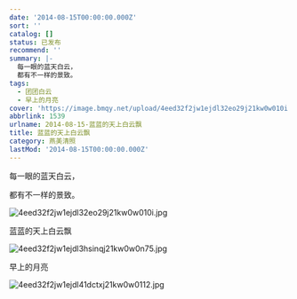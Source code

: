 ```yaml
---
date: '2014-08-15T00:00:00.000Z'
sort: ''
catalog: []
status: 已发布
recommend: ''
summary: |-
  每一眼的蓝天白云，
  都有不一样的景致。
tags:
  - 团团白云
  - 早上的月亮
cover: 'https://image.bmqy.net/upload/4eed32f2jw1ejdl32eo29j21kw0w010i.jpg'
abbrlink: 1539
urlname: 2014-08-15-蓝蓝的天上白云飘
title: 蓝蓝的天上白云飘
category: 燕美清照
lastMod: '2014-08-15T00:00:00.000Z'
---
```


每一眼的蓝天白云，


都有不一样的景致。


![4eed32f2jw1ejdl32eo29j21kw0w010i.jpg](https://image.bmqy.net/upload/4eed32f2jw1ejdl32eo29j21kw0w010i.jpg)


蓝蓝的天上白云飘


![4eed32f2jw1ejdl3hsinqj21kw0w0n75.jpg](https://image.bmqy.net/upload/4eed32f2jw1ejdl3hsinqj21kw0w0n75.jpg)


早上的月亮


![4eed32f2jw1ejdl41dctxj21kw0w0112.jpg](https://image.bmqy.net/upload/4eed32f2jw1ejdl41dctxj21kw0w0112.jpg)

